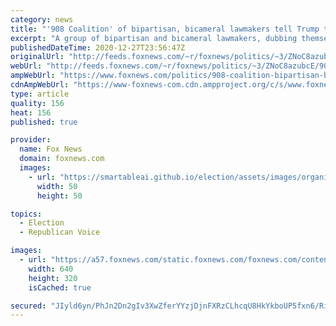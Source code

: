 ```yaml
---
category: news
title: "'908 Coalition' of bipartisan, bicameral lawmakers tell Trump to 'sign relief package or veto it immediately'"
excerpt: "A group of bipartisan and bicameral lawmakers, dubbing themselves the “908 Coalition,” signed a public letter on Sunday, urging President Donald Trump to sign a much-needed COVID-19 emergency relief package or “veto it immediately.”"
publishedDateTime: 2020-12-27T23:56:47Z
originalUrl: "http://feeds.foxnews.com/~r/foxnews/politics/~3/ZNoC8azubcE/908-coalition-bipartisan-bicameral-lawmakers-trump-sign-relief-package-veto"
webUrl: "http://feeds.foxnews.com/~r/foxnews/politics/~3/ZNoC8azubcE/908-coalition-bipartisan-bicameral-lawmakers-trump-sign-relief-package-veto"
ampWebUrl: "https://www.foxnews.com/politics/908-coalition-bipartisan-bicameral-lawmakers-trump-sign-relief-package-veto.amp"
cdnAmpWebUrl: "https://www-foxnews-com.cdn.ampproject.org/c/s/www.foxnews.com/politics/908-coalition-bipartisan-bicameral-lawmakers-trump-sign-relief-package-veto.amp"
type: article
quality: 156
heat: 156
published: true

provider:
  name: Fox News
  domain: foxnews.com
  images:
    - url: "https://smartableai.github.io/election/assets/images/organizations/foxnews.com-50x50.jpg"
      width: 50
      height: 50

topics:
  - Election
  - Republican Voice

images:
  - url: "https://a57.foxnews.com/static.foxnews.com/foxnews.com/content/uploads/2020/12/640/320/AP20361775825326.jpg?ve=1&tl=1"
    width: 640
    height: 320
    isCached: true

secured: "JIyld6yn/PhJn2Dn2gIv3XwZferYYzjDjnFXRzCLhcqU8HkYkboUP5fxn6/RiF3wBuXRuupp9xoucTT2wY9+199MIIg2zT5LueXKEn5+w5QA2HPgBogPsYiSTQt8tH7Cdkx2tS7k04KBjG/NbQa3GhkVlTbbHe2bIm0gx6PPppzQQJAOYqBk7o2YAs+rp37dqaW9h0iL1zC3k1uVUV+YFSrLSf7TV2CtkFedZuXNy18KMZns2xr0b/+K96Q+0jIACTLslmPjC0TD6E2PUHwltFmEp7qDewfgnt1iwL4vmxe9Quh6zUEWRfgUU5bgV64oZ7mx3AoynFcK8pt9tG0W/uH2vsJF8pO2026sYsqHgxo=;xD+YJbOSDxUup/G4jPn6tQ=="
---
```


